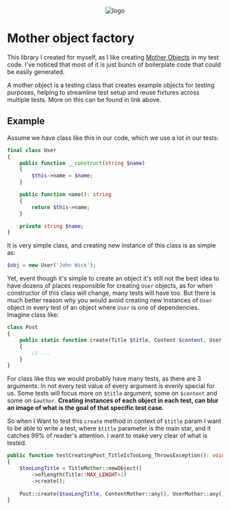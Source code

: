 <p align="center">
    <img src="https://i.ibb.co/8rTcch6/mother-object-repo-logo-rf.png" alt="logo"/>
</p>

# Mother object factory

This library I created for myself, as I like creating [Mother Objects](https://martinfowler.com/bliki/ObjectMother.html)
in my test code. I've noticed that most of it is just bunch of boilerplate code that could be easily
generated.

A mother object is a testing class that creates example objects for testing purposes, helping to streamline test setup
and reuse fixtures across multiple tests. More on this can be found in link above.

## Example

Assume we have class like this in our code, which we use a lot in our tests:
```php
final class User
{
    public function __construct(string $name)
    {
        $this->name = $name;
    }

    public function name(): string
    {
        return $this->name;
    }

    private string $name;
}
```

It is very simple class, and creating new instance of this class is as simple as:
```php
$obj = new User('John Wick');
```

Yet, event though it's simple to create an object it's still not the best idea to have dozens of places responsible for
creating `User` objects, as for when constructor of this class will change, many tests will have too.
But there is much better reason why you would avoid creating new instances of `User` object in every test of an object
where `User` is one of dependencies. Imagine class like:
```php
class Post
{
    public static function create(Title $title, Content $content, User $author): void
    {
        // ...
    }
}
```

For class like this we would probably have many tests, as there are 3 arguments. In not every test value of every argument
is evenly special for us. Some tests will focus more on `$title` argument, some on `$content` and some on `$author`.
**Creating instances of each object in each test, can blur an image of what is the goal of that specific test case.**

So when I Want to test this `create` method in context of `$title` param I want to be able to write a test, where `$title`
parameter is the main star, and it catches 99% of reader's attention. I want to make very clear of what is tested.
```php
public function testCreatingPost_TitleIsTooLong_ThrowsException(): void
{
    $tooLongTitle = TitleMother::newObject()
        ->ofLength(Title::MAX_LENGHT+1)
        ->create();
        
    Post::create($tooLongTitle, ContentMother::any(), UserMother::any());
}
```